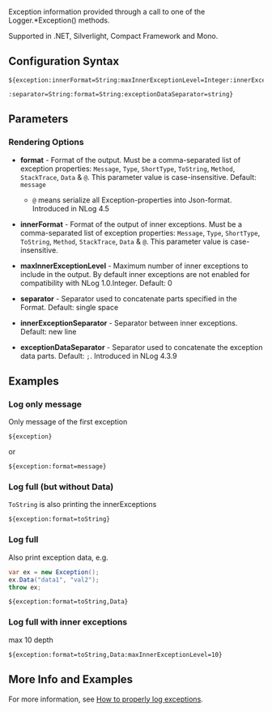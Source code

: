 Exception information provided through a call to one of the Logger.*Exception() methods. 

Supported in .NET, Silverlight, Compact Framework and Mono.

## Configuration Syntax
```
${exception:innerFormat=String:maxInnerExceptionLevel=Integer:innerExceptionSeparator=String
           :separator=String:format=String:exceptionDataSeparator=string}
```

## Parameters
### Rendering Options
* **format** - Format of the output. Must be a comma-separated list of exception properties: `Message`, `Type`, `ShortType`, `ToString`, `Method`, `StackTrace`, `Data` & `@`. This parameter value is case-insensitive. Default: `message`
  * `@` means serialize all Exception-properties into Json-format. Introduced in NLog 4.5

* **innerFormat** - Format of the output of inner exceptions. Must be a comma-separated list of exception properties: `Message`, `Type`, `ShortType`, `ToString`, `Method`, `StackTrace`, `Data` & `@`. This parameter value is case-insensitive. 

* **maxInnerExceptionLevel** - Maximum number of inner exceptions to include in the output. By default inner exceptions are not enabled for compatibility with NLog 1.0.Integer. Default: 0

* **separator** - Separator used to concatenate parts specified in the Format. Default: single space
* **innerExceptionSeparator** - Separator between inner exceptions. Default: new line
* **exceptionDataSeparator** -  Separator used to concatenate the exception data parts. Default: `;`. Introduced in NLog 4.3.9

## Examples

### Log only message
Only message of the first exception

```
${exception}
```
or
```
${exception:format=message}
```


### Log full (but without Data)
`ToString` is also printing the innerExceptions

```
${exception:format=toString}
```

### Log full
Also print exception data, e.g.

```c#
var ex = new Exception();
ex.Data("data1", "val2");
throw ex;
```

```
${exception:format=toString,Data}
```

### Log full with inner exceptions

max 10 depth

```
${exception:format=toString,Data:maxInnerExceptionLevel=10}
```


## More Info and Examples
For more information, see [How to properly log exceptions](How-to-log-exceptions).
